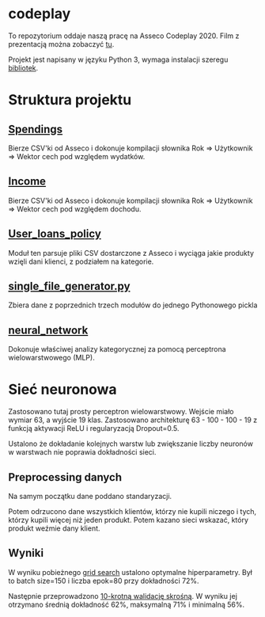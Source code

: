 codeplay
========

To repozytorium oddaje naszą pracę na Asseco Codeplay 2020. Film z prezentacją
można zobaczyć [tu](http://mail.dms-serwis.com.pl/asseco-codeplay.mp4).

Projekt jest napisany w języku Python 3, wymaga instalacji szeregu [bibliotek](requirements.txt).

# Struktura projektu

## [Spendings](spendings/)  

Bierze CSV'ki od Asseco i dokonuje kompilacji słownika
Rok => Użytkownik => Wektor cech pod względem wydatków.

## [Income](income/)

Bierze CSV'ki od Asseco i dokonuje kompilacji słownika
Rok => Użytkownik => Wektor cech pod względem dochodu.

## [User_loans_policy](user_loans_policy/)

Moduł ten parsuje pliki CSV dostarczone z Asseco i wyciąga jakie produkty wzięli dani
klienci, z podziałem na kategorie.
 
## [single_file_generator.py](single_file_generator.py)

Zbiera dane z poprzednich trzech modułów do jednego Pythonowego pickla

## [neural_network](neural_network/)

Dokonuje właściwej analizy kategorycznej za pomocą perceptrona wielowarstwowego (MLP).

# Sieć neuronowa

Zastosowano tutaj prosty perceptron wielowarstwowy. Wejście miało wymiar 63, a wyjście 19 klas.
Zastosowano architekturę 63 - 100 - 100 - 19 z funkcją aktywacji ReLU i regularyzacją Dropout=0.5.

Ustalono że dokładanie kolejnych warstw lub zwiększanie liczby neuronów w warstwach nie poprawia
dokładności sieci.

## Preprocessing danych

Na samym początku dane poddano standaryzacji.

Potem odrzucono dane wszystkich klientów, 
którzy nie kupili niczego i tych, którzy kupili więcej niż
jeden produkt. Potem kazano sieci wskazać, który produkt weźmie dany klient.

## Wyniki

W wyniku pobieżnego [grid search](neural_network/neural_network_grid_search.py) ustalono
optymalne hiperparametry. Był to batch size=150 i liczba epok=80 przy dokładności 72%.

Następnie przeprowadzono [10-krotną walidację skrośną](neural_network/neural_network_10-fold_cv.py).
W wyniku jej otrzymano średnią dokładność 62%, maksymalną 71% i minimalną 56%.   

